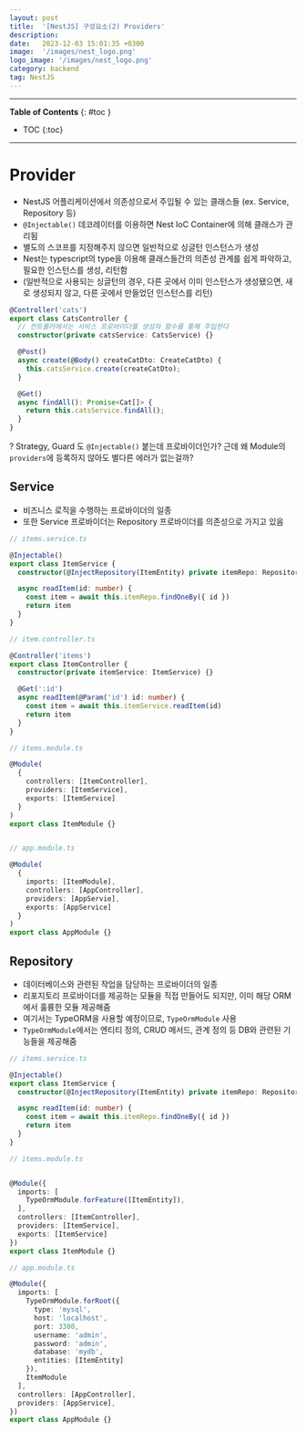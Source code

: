 ```yaml
---
layout: post
title:  '[NestJS] 구성요소(2) Providers'
description: 
date:   2023-12-03 15:01:35 +0300
image:  '/images/nest_logo.png'
logo_image: '/images/nest_logo.png'
category: backend
tag: NestJS
---
```


---
**Table of Contents**
{: #toc }
*  TOC
{:toc}

---

# Provider

- NestJS 어플리케이션에서 의존성으로서 주입될 수 있는 클래스들 (ex. Service, Repository 등)
- `@Injectable()` 데코레이터를 이용하면 Nest IoC Container에 의해 클래스가 관리됨
- 별도의 스코프를 지정해주지 않으면 일반적으로 싱글턴 인스턴스가 생성
- Nest는 typescript의 type을 이용해 클래스들간의 의존성 관계를 쉽게 파악하고, 필요한 인스턴스를 생성, 리턴함
- (일반적으로 사용되는 싱글턴의 경우, 다른 곳에서 이미 인스턴스가 생성됐으면, 새로 생성되지 않고, 다른 곳에서 만들었던 인스턴스를 리턴)

```ts
@Controller('cats')
export class CatsController {
  // 컨트롤러에서는 서비스 프로바이더를 생성자 함수를 통해 주입한다
  constructor(private catsService: CatsService) {}

  @Post()
  async create(@Body() createCatDto: CreateCatDto) {
    this.catsService.create(createCatDto);
  }

  @Get()
  async findAll(): Promise<Cat[]> {
    return this.catsService.findAll();
  }
}
```

? Strategy, Guard 도 `@Injectable()` 붙는데 프로바이더인가? 근데 왜 Module의 `providers`에 등록하지 않아도 별다른 에러가 없는걸까?  

## Service

- 비즈니스 로직을 수행하는 프로바이더의 일종
- 또한 Service 프로바이더는 Repository 프로바이더를 의존성으로 가지고 있음

```ts
// items.service.ts

@Injectable()
export class ItemService {
  constructor(@InjectRepository(ItemEntity) private itemRepo: Repository<ItemEntity>) {}

  async readItem(id: number) {
    const item = await this.itemRepo.findOneBy({ id })
    return item
  }
}
```

```ts
// item.controller.ts

@Controller('items')
export class ItemController {
  constructor(private itemService: ItemService) {}

  @Get(':id')
  async readItem(@Param('id') id: number) {
    const item = await this.itemService.readItem(id)
    return item
  }
}
```

```ts
// items.module.ts

@Module(
  {
    controllers: [ItemController],
    providers: [ItemService],
    exports: [ItemService]
  }
)
export class ItemModule {}


// app.module.ts

@Module(
  {
    imports: [ItemModule],
    controllers: [AppController],
    providers: [AppServie],
    exports: [AppService]
  }
)
export class AppModule {}
```

## Repository

- 데이터베이스와 관련된 작업을 담당하는 프로바이더의 일종
- 리포지토리 프로바이더를 제공하는 모듈을 직접 만들어도 되지만, 이미 해당 ORM에서 훌륭한 모듈 제공해줌
- 여기서는 TypeORM을 사용할 예정이므로, `TypeOrmModule` 사용
- `TypeOrmModule`에서는 엔티티 정의, CRUD 메서드, 관계 정의 등 DB와 관련된 기능들을 제공해줌

```ts
// items.service.ts

@Injectable()
export class ItemService {
  constructor(@InjectRepository(ItemEntity) private itemRepo: Repository<ItemEntity>) {}

  async readItem(id: number) {
    const item = await this.itemRepo.findOneBy({ id })
    return item
  }
}
```

```ts
// items.module.ts


@Module({
  imports: [
    TypeOrmModule.forFeature([ItemEntity]),
  ],
  controllers: [ItemController],
  providers: [ItemService],
  exports: [ItemService]
})
export class ItemModule {}
```

```ts
// app.module.ts

@Module({
  imports: [
    TypeOrmModule.forRoot({
      type: 'mysql',
      host: 'localhost',
      port: 3300,
      username: 'admin',
      password: 'admin',
      database: 'mydb',
      entities: [ItemEntity]
    }),
    ItemModule
  ],
  controllers: [AppController],
  providers: [AppService],
})
export class AppModule {}
```